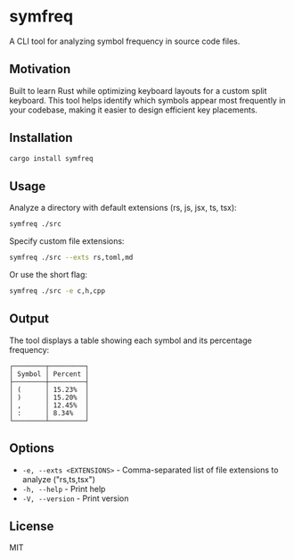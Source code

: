 # symfreq

A CLI tool for analyzing symbol frequency in source code files.

## Motivation

Built to learn Rust while optimizing keyboard layouts for a custom split keyboard. This tool helps identify which
symbols appear most frequently in your codebase, making it easier to design efficient key placements.

## Installation

```bash
cargo install symfreq
```

## Usage

Analyze a directory with default extensions (rs, js, jsx, ts, tsx):

```bash
symfreq ./src
```

Specify custom file extensions:

```bash
symfreq ./src --exts rs,toml,md
```

Or use the short flag:

```bash
symfreq ./src -e c,h,cpp
```

## Output

The tool displays a table showing each symbol and its percentage frequency:

```
┌────────┬─────────┐
│ Symbol │ Percent │
├────────┼─────────┤
│ (      │ 15.23%  │
│ )      │ 15.20%  │
│ ,      │ 12.45%  │
│ :      │ 8.34%   │
└────────┴─────────┘
```

## Options

- `-e, --exts <EXTENSIONS>` - Comma-separated list of file extensions to analyze ("rs,ts,tsx")
- `-h, --help` - Print help
- `-V, --version` - Print version

## License

MIT